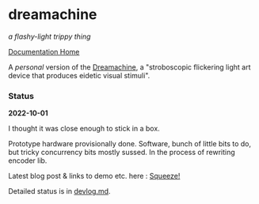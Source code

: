 # dreamachine

_a flashy-light trippy thing_

[Documentation Home](https://danja.github.io/projects/dreamachine/)

A _personal_ version of the [Dreamachine](https://en.wikipedia.org/wiki/Dreamachine), a "stroboscopic flickering light art device that produces eidetic visual stimuli".

### Status

**2022-10-01**

I thought it was close enough to stick in a box.

Prototype hardware provisionally done. Software, bunch of little bits to do, but tricky concurrency bits mostly sussed. In the process of rewriting encoder lib.

Latest blog post & links to demo etc. here : [Squeeze!](https://hyperdata.it/blog/2022/09/30/dreamachine-4-squeeze/)

Detailed status is in [devlog.md](https://github.com/danja/dreamachine/blob/main/devlog.md).
